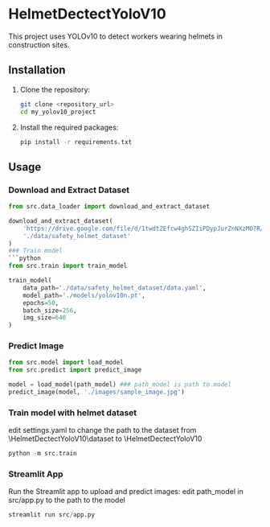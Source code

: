 # HelmetDectectYoloV10

This project uses YOLOv10 to detect workers wearing helmets in construction sites.

## Installation

1. Clone the repository:
    ```sh
    git clone <repository_url>
    cd my_yolov10_project
    ```

2. Install the required packages:
    ```sh
    pip install -r requirements.txt
    ```

## Usage

### Download and Extract Dataset
```python
from src.data_loader import download_and_extract_dataset

download_and_extract_dataset(
    'https://drive.google.com/file/d/1twdtZEfcw4ghSZIiPDypJurZnNXzMO7R/view?usp=sharing', 
    './data/safety_helmet_dataset'
)
### Train model 
```python
from src.train import train_model

train_model(
    data_path='./data/safety_helmet_dataset/data.yaml',
    model_path='./models/yolov10n.pt',
    epochs=50,
    batch_size=256,
    img_size=640
)
```
### Predict Image

```python 
from src.model import load_model
from src.predict import predict_image

model = load_model(path_model) ### path_model is path to model 
predict_image(model, './images/sample_image.jpg')

```

### Train model with helmet dataset

edit settings.yaml to change the path to the dataset from \HelmetDectectYoloV10\dataset to \HelmetDectectYoloV10

```python
python -m src.train
```

### Streamlit App

Run the Streamlit app to upload and predict images:
edit path_model in src/app.py to the path to the model

```python
streamlit run src/app.py
```